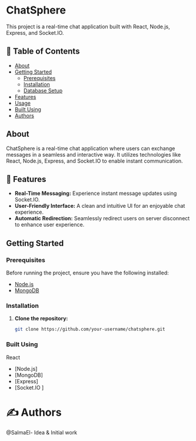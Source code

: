 # ChatSphere

This project is a real-time chat application built with React, Node.js, Express, and Socket.IO.

## 📝 Table of Contents

- [About](#about)
- [Getting Started](#getting-started)
  - [Prerequisites](#prerequisites)
  - [Installation](#installation)
  - [Database Setup](#database-setup)
- [Features](#features)
- [Usage](#usage)
- [Built Using](#built-using)
- [Authors](#authors)

## About

ChatSphere is a real-time chat application where users can exchange messages in a seamless and interactive way. It utilizes technologies like React, Node.js, Express, and Socket.IO to enable instant communication.

## 🚀 Features

- **Real-Time Messaging:** Experience instant message updates using Socket.IO.
- **User-Friendly Interface:** A clean and intuitive UI for an enjoyable chat experience.
- **Automatic Redirection:** Seamlessly redirect users on server disconnect to enhance user experience.

## Getting Started

### Prerequisites

Before running the project, ensure you have the following installed:

- [Node.js](https://nodejs.org/)
- [MongoDB](https://www.mongodb.com/try/download/community)

### Installation

1. **Clone the repository:**

   ```bash
   git clone https://github.com/your-username/chatsphere.git
   
###   Built Using
React
- [Node.js]
- [MongoDB]
- [Express]
- [Socket.IO ]


# ✍️ Authors
 @SalmaEl- Idea & Initial work
